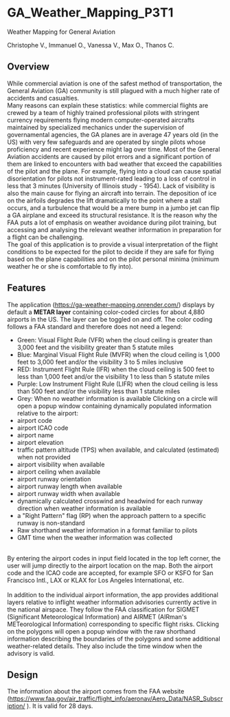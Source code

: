 # GA_Weather_Mapping_P3T1
Weather Mapping for General Aviation

Christophe V., Immanuel O., Vanessa V., Max O., Thanos C.

## Overview ##
While commercial aviation is one of the safest method of transportation, the General Aviation (GA) community is still plagued with a much higher rate of accidents and casualties.<br>
Many reasons can explain these statistics: while commercial flights are crewed by a team of highly trained professional pilots with stringent currency requirements flying modern computer-operated aircrafts maintained by specialized mechanics under the supervision of governamental agencies, the GA planes are in average 47 years old (in the US) with very few safeguards and are operated by single pilots whose proficiency and recent experience might lag over time. Most of the General Aviation accidents are caused by pilot errors and a significant portion of them are linked to encounters with bad weather that exceed the capabilities of the pilot and the plane. For example, flying into a cloud can cause spatial disorientation for pilots not instrument-rated leading to a loss of control in less that 3 minutes (University of Illinois study - 1954). Lack of visibility is also the main cause for flying an aircraft into terrain. The deposition of ice on the airfoils degrades the lift dramatically to the point where a stall occurs, and a turbulence that would be a mere bump in a jumbo jet can flip a GA airplane and exceed its structural resistance. It is the reason why the FAA puts a lot of emphasis on weather avoidance during pilot training, but accessing and analysing the relevant weather information in preparation for a flight can be challenging.<br>
The goal of this application is to provide a visual interpretation of the flight conditions to be expected for the pilot to decide if they are safe for flying based on the plane capabilities and on the pilot personal minima (minimum weather he or she is comfortable to fly into).<br>


## Features ##
The application (https://ga-weather-mapping.onrender.com/) displays by default a __METAR layer__ containing color-coded circles for about 4,880 airports in the US. The layer can be toggled on and off. The color coding follows a FAA standard and therefore does not need a legend:
- Green: Visual Flight Rule (VFR) when the cloud ceiling is greater than 3,000 feet and the visibility greater than 5 statute miles
- Blue: Marginal Visual Flight Rule (MVFR) when the cloud ceiling is 1,000 feet to 3,000 feet and/or the visibility 3 to 5 miles inclusive
- RED: Instrument Flight Rule (IFR) when the cloud ceiling is 500 feet to less than 1,000 feet and/or the visibility 1 to less than 5 statute miles
- Purple: Low Instrument Flight Rule (LIFR) when the cloud ceiling is less than 500 feet and/or the visibility less than 1 statute miles
- Grey: When no weather information is available
Clicking on a circle will open a popup window containing dynamically populated information relative to the airport:
- airport code
- airport ICAO code 
- airport name 
- airport elevation 
- traffic pattern altitude (TPS) when available, and calculated (estimated) when not provided 
- airport visibility when available 
- airport ceiling when available 
- airport runway orientation 
- airport runway length when available
- airport runway width when available
- dynamically calculated crosswind and headwind for each runway direction when weather information is available
- a "Right Pattern" flag (RP) when the approach pattern to a specific runway is non-standard
- Raw shorthand weather information in a format familiar to pilots
- GMT time when the weather information was collected
<br>
By entering the airport codes in input field located in the top left corner, the user will jump directly to the airport location on the map. Both the airport code and the ICAO code are accepted, for example SFO or KSFO for San Francisco Intl., LAX or KLAX for Los Angeles International, etc.
<br>
<br>
In addition to the individual airport information, the app provides additional layers relative to inflight weather information advisories currently active in the national airspace. They follow the FAA classification for SIGMET (Significant Meteorological Information) and AIRMET (AIRman's METeorological Information) corresponding to specific flight risks. Clicking on the polygons will open a popup window with the raw shorthand information describing the boundaries of the polygons and some additional weather-related details. They also include the time window when the advisory is valid.<br>

## Design ##
The information about the airport comes from the FAA website (https://www.faa.gov/air_traffic/flight_info/aeronav/Aero_Data/NASR_Subscription/ ). It is valid for 28 days.

